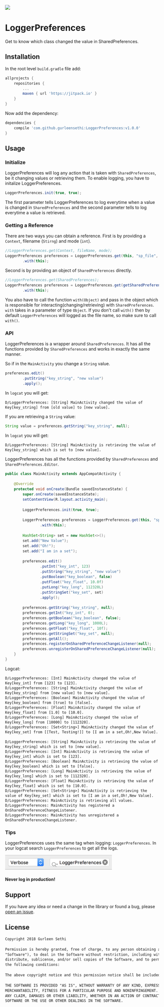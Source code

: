 [![](https://jitpack.io/v/gurleensethi/LoggerPreferences.svg)](https://jitpack.io/#gurleensethi/LoggerPreferences)
# LoggerPreferences
Get to know which class changed the value in SharedPreferences.

## Installation
In the root level `build.gradle` file add:
```gradle
allprojects {
    repositories {
        ...
        maven { url 'https://jitpack.io' }
    }
}
```
Now add the dependency:
```gradle
dependencies {
    compile 'com.github.gurleensethi:LoggerPreferences:v1.0.0'
}
```
## Usage
### Initialize
LoggerPreferences will log any action that is taken with `SharedPreferences`, be it changing values or retrieving them.
To enable logging, you have to initalize LoggerPreferences.
```java
LoggerPreferences.init(true, true);
```
The first parameter tells LoggerPreferences to log everytime when a value is changed in `SharedPreferences` and the second parameter tells to log everytime a value is retrieved.

### Getting a Reference
There are two ways you can obtain a reference.
First is by providing a `Context`, filename (`Stirng`) and mode (`int`).
```java
//LoggerPreferences.get(Context, fileName, mode);
LoggerPreferences preferences = LoggerPreferences.get(this, "sp_file", Context.MODE_PRIVATE)
        .with(this);
```
Second is by providing an object of `SharedPreferences` directly.
```java
//LoggerPreferences.get(SharedPreferences);
LoggerPreferences preferences = LoggerPreferences.get(getSharedPreferences("sp_file", Context.MODE_PRIVATE))
        .with(this);
```
You also have to call the function `with(Object)` and pass in the object which is responsible for interacting(changing/retrieving) with `SharedPreferences`. `with` takes in a parameter of type `Object`.
If you don't call `with()` then by default `LoggerPreferences` will logged as the file name, so make sure to call `with()`.

### API
LoggerPreferences is a wrapper around `SharedPreferences`. It has all the functions provided by `SharedPreferences` and works in exactly the same manner.

So if in the `MainActivity` you change a `String` value.
```java
preferences.edit()
        .putString("key_string", "new value")
        .apply();
```
In `logcat` you will get:
```
D/LoggerPreferences: [String] MainActivity changed the value of Key[key_string] from [old value] to [new value].
```
If you are retrieving a `String` value:
```java
String value = preferences.getString("key_string", null);
```
In `logcat` you will get:
```
D/LoggerPreferences: [String] MainActivity is retrieving the value of Key[key_string] which is set to [new value].
```

LoggerPreferences has all the functions provided by `SharedPreferences` and `SharedPreferences.Editor`.
```java
public class MainActivity extends AppCompatActivity {

    @Override
    protected void onCreate(Bundle savedInstanceState) {
        super.onCreate(savedInstanceState);
        setContentView(R.layout.activity_main);

        LoggerPreferences.init(true, true);

        LoggerPreferences preferences = LoggerPreferences.get(this, "sp_file", Context.MODE_PRIVATE)
                .with(this);

        HashSet<String> set = new HashSet<>();
        set.add("New Value");
        set.add("Oh!");
        set.add("I am in a set");

        preferences.edit()
                .putInt("key_int", 123)
                .putString("key_string", "new value")
                .putBoolean("key_boolean", false)
                .putFloat("key_float", 10.0f)
                .putLong("key_long", 112320L)
                .putStringSet("key_set", set)
                .apply();

        preferences.getString("key_string", null);
        preferences.getInt("key_int", 0);
        preferences.getBoolean("key_boolean", false);
        preferences.getLong("key_long", 1000L);
        preferences.getFloat("key_float", 10f);
        preferences.getStringSet("key_set", null);
        preferences.getAll();
        preferences.registerOnSharedPreferenceChangeListener(null);
        preferences.unregisterOnSharedPreferenceChangeListener(null);
    }
}
```
Logcat:
```
D/LoggerPreferences: [Int] MainActivity changed the value of Key[key_int] from [123] to [123].
D/LoggerPreferences: [String] MainActivity changed the value of Key[key_string] from [new value] to [new value].
D/LoggerPreferences: [Boolean] MainActivity changed the value of Key[key_boolean] from [true] to [false].
D/LoggerPreferences: [Float] MainActivity changed the value of Key[key_float] from [1.0] to [10.0].
D/LoggerPreferences: [Long] MainActivity changed the value of Key[key_long] from [10000] to [112320].
D/LoggerPreferences: [Set<String>] MainActivity changed the value of Key[key_set] from [[Test, Testing!]] to [I am in a set,Oh!,New Value].

D/LoggerPreferences: [String] MainActivity is retrieving the value of Key[key_string] which is set to [new value].
D/LoggerPreferences: [Int] MainActivity is retrieving the value of Key[key_int] which is set to [123].
D/LoggerPreferences: [Boolean] MainActivity is retrieving the value of Key[key_boolean] which is set to [false].
D/LoggerPreferences: [Long] MainActivity is retrieving the value of Key[key_long] which is set to [112320].
D/LoggerPreferences: [Float] MainActivity is retrieving the value of Key[key_float] which is set to [10.0].
D/LoggerPreferences: [Set<String>] MainActivity is retrieving the value of Key[key_set] which is set to [I am in a set,Oh!,New Value].
D/LoggerPreferences: MainActivity is retrieving all values.
D/LoggerPreferences: MainActivity has registered a OnSharedPreferenceChangeListener.
D/LoggerPreferences: MainActivity has unregistered a OnSharedPreferenceChangeListener.
```

### Tips
LoggerPreferences uses the same tag when logging: `LoggerPreferences`. In your logcat search `LoggerPreferences` to get all the logs.

<img src="https://raw.githubusercontent.com/gurleensethi/LoggerPreferences/master/images/logger_tag.png" width="350"/>

#### Never log in production!

## Support
If you have any idea or need a change in the library or found a bug, please [open an issue](https://github.com/gurleensethi/LoggerPreferences/issues/new).

## License
```txt
Copyright 2018 Gurleen Sethi

Permission is hereby granted, free of charge, to any person obtaining a copy of this software and associated documentation files (the
"Software"), to deal in the Software without restriction, including without limitation the rights to use, copy, modify, merge, publish,
distribute, sublicense, and/or sell copies of the Software, and to permit persons to whom the Software is furnished to do so, subject to
the following conditions:

The above copyright notice and this permission notice shall be included in all copies or substantial portions of the Software.

THE SOFTWARE IS PROVIDED "AS IS", WITHOUT WARRANTY OF ANY KIND, EXPRESS OR IMPLIED, INCLUDING BUT NOT LIMITED TO THE WARRANTIES OF
MERCHANTABILITY, FITNESS FOR A PARTICULAR PURPOSE AND NONINFRINGEMENT. IN NO EVENT SHALL THE AUTHORS OR COPYRIGHT HOLDERS BE LIABLE FOR
ANY CLAIM, DAMAGES OR OTHER LIABILITY, WHETHER IN AN ACTION OF CONTRACT, TORT OR OTHERWISE, ARISING FROM, OUT OF OR IN CONNECTION WITH THE
SOFTWARE OR THE USE OR OTHER DEALINGS IN THE SOFTWARE.
```
